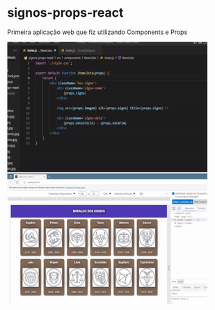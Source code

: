 # signos-props-react
Primeira aplicação web que fiz utilizando Components e Props 

<img width="460" height="300" src="public/assets/to_readme/props.gif">
<img width="460" height="300" src="public/assets/to_readme/signos.gif">
